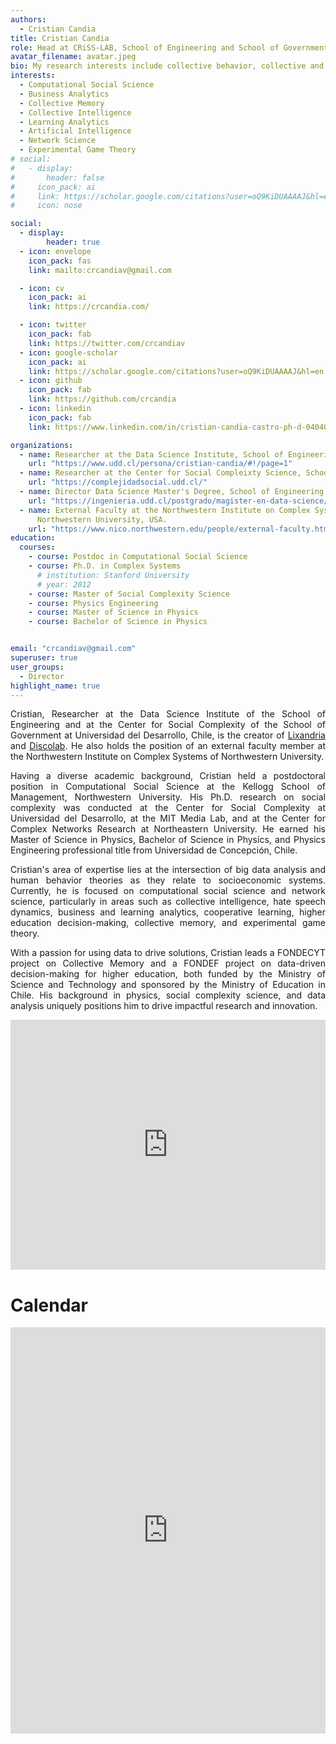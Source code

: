 ```yaml
---
authors:
  - Cristian Candia
title: Cristian Candia
role: Head at CRiSS-LAB, School of Engineering and School of Government, Universidad del Desarrollo, Chile. #and Director of the Master's in Data Science at Universidad del Desarrollo, Chile.
avatar_filename: avatar.jpeg
bio: My research interests include collective behavior, collective and artificial, network science, and business analytics.
interests:
  - Computational Social Science
  - Business Analytics
  - Collective Memory
  - Collective Intelligence
  - Learning Analytics
  - Artificial Intelligence
  - Network Science
  - Experimental Game Theory
# social:
#   - display:
#       header: false
#     icon_pack: ai
#     link: https://scholar.google.com/citations?user=oQ9KiDUAAAAJ&hl=en
#     icon: nose

social:
  - display:
        header: true
  - icon: envelope
    icon_pack: fas
    link: mailto:crcandiav@gmail.com

  - icon: cv
    icon_pack: ai
    link: https://crcandia.com/

  - icon: twitter
    icon_pack: fab
    link: https://twitter.com/crcandiav
  - icon: google-scholar
    icon_pack: ai
    link: https://scholar.google.com/citations?user=oQ9KiDUAAAAJ&hl=en
  - icon: github
    icon_pack: fab
    link: https://github.com/crcandia
  - icon: linkedin
    icon_pack: fab
    link: https://www.linkedin.com/in/cristian-candia-castro-ph-d-04040251/   

organizations:
  - name: Researcher at the Data Science Institute, School of Engineering, Universidad del Desarrollo, Chile.
    url: "https://www.udd.cl/persona/cristian-candia/#!/page=1"
  - name: Researcher at the Center for Social Compleixty Science, School of Government, Universidad del Desarrollo, Chile.
    url: "https://complejidadsocial.udd.cl/"
  - name: Director Data Science Master's Degree, School of Engineering, Universidad del Desarrollo, Chile.
    url: "https://ingenieria.udd.cl/postgrado/magister-en-data-science/"
  - name: External Faculty at the Northwestern Institute on Complex Systems, Kellogg School of Management,
      Northwestern University, USA.
    url: "https://www.nico.northwestern.edu/people/external-faculty.html"
education:
  courses:
    - course: Postdoc in Computational Social Science
    - course: Ph.D. in Complex Systems
      # institution: Stanford University
      # year: 2012
    - course: Master of Social Complexity Science
    - course: Physics Engineering
    - course: Master of Science in Physics
    - course: Bachelor of Science in Physics


email: "crcandiav@gmail.com"
superuser: true
user_groups:
  - Director
highlight_name: true
---
```

<div style="text-align: justify">
Cristian, Researcher at the Data Science Institute of the School of Engineering and at the Center for Social Complexity of the School of Government at Universidad del Desarrollo, Chile, is the creator of <a href="https://lixandria.cl/">Lixandria</a> and <a href="https://discolab.azurewebsites.net/#/about">Discolab</a>. He also holds the position of an external faculty member at the Northwestern Institute on Complex Systems of Northwestern University.

<!-- and Director of the Master's in Data Science -->

Having a diverse academic background, Cristian held a postdoctoral position in Computational Social Science at the Kellogg School of Management, Northwestern University. His Ph.D. research on social complexity was conducted at the Center for Social Complexity at Universidad del Desarrollo, at the MIT Media Lab, and at the Center for Complex Networks Research at Northeastern University. He earned his Master of Science in Physics, Bachelor of Science in Physics, and Physics Engineering professional title from Universidad de Concepción, Chile.

Cristian's area of expertise lies at the intersection of big data analysis and human behavior theories as they relate to socioeconomic systems. Currently, he is focused on computational social science and network science, particularly in areas such as collective intelligence, hate speech dynamics, business and learning analytics, cooperative learning, higher education decision-making, collective memory, and experimental game theory.

With a passion for using data to drive solutions, Cristian leads a FONDECYT project on Collective Memory and a FONDEF project on data-driven decision-making for higher education, both funded by the Ministry of Science and Technology and sponsored by the Ministry of Education in Chile. His background in physics, social complexity science, and data analysis uniquely positions him to drive impactful research and innovation.

<div>
<iframe margin= "center" width="100%" height="400vh" src="https://www.youtube.com/embed/kYHLZZhG5Wc" title="Sociedad en Base a Datos" frameborder="0" allow="accelerometer; autoplay; clipboard-write; encrypted-media; gyroscope; picture-in-picture; web-share" allowfullscreen></iframe>
</div>

# Calendar

<div>
<iframe margin= "center" width="100%" height="650vh" src="https://calendar.google.com/calendar/embed?height=800&wkst=2&bgcolor=%23ffffff&ctz=America%2FSantiago&src=Y3JjYW5kaWF2QGdtYWlsLmNvbQ&color=%237986CB&mode=WEEK&showTabs=1&showCalendars=1" title="Public Calendar" frameborder="0" allow="accelerometer; autoplay; clipboard-write; encrypted-media; gyroscope; picture-in-picture; web-share" allowfullscreen></iframe>
</div>
